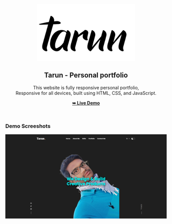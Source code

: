 <div align="center">
  
  <img src="./readme-images/logo.png" />

  <h2 align="center">Tarun - Personal portfolio</h2>

  This website is fully responsive personal portfolio, <br />Responsive for all devices, built using HTML, CSS, and JavaScript.

  <a href=""><strong>➥ Live Demo</strong></a>

</div>

<br />

### Demo Screeshots

![Tarun Portfolio Desktop Demo](./readme-images/desktop.png "Desktop Demo")

